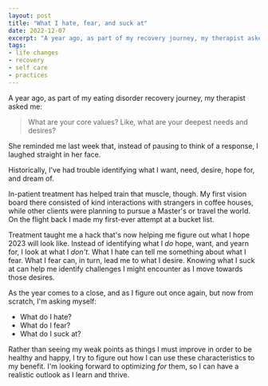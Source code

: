 ```yaml
---
layout: post
title: "What I hate, fear, and suck at"
date: 2022-12-07
excerpt: "A year ago, as part of my recovery journey, my therapist asked me: 'What are your core values? Like, what are your deepest needs and desires?' She reminded me last week that, instead of pausing to think of a response, I laughed straight in her face."
tags:
- life changes
- recovery
- self care
- practices
---
```

A year ago, as part of my eating disorder recovery journey, my therapist asked me:

> What are your core values? Like, what are your deepest needs and desires?

She reminded me last week that, instead of pausing to think of a response, I laughed straight in her face. 

Historically, I've had trouble identifying what I want, need, desire, hope for, and dream of.

In-patient treatment has helped train that muscle, though. My first vision board there consisted of kind interactions with strangers in coffee houses, while other clients were planning to pursue a Master's or travel the world. On the flight back I made my first-ever attempt at a bucket list. 

Treatment taught me a hack that's now helping me figure out what I hope 2023 will look like. Instead of identifying what I *do* hope, want, and yearn for, I look at what I *don't*. What I hate can tell me something about what I fear. What I fear can, in turn, lead me to what I desire. Knowing what I suck at can help me identify challenges I might encounter as I move towards those desires. 

As the year comes to a close, and as I figure out once again, but now from scratch, I'm asking myself:

- What do I hate?
- What do I fear?
- What do I suck at?

Rather than seeing my weak points as things I must improve in order to be healthy and happy, I try to figure out how I can use these characteristics to my benefit. I'm looking forward to optimizing *for* them, so I can have a realistic outlook as I learn and thrive.